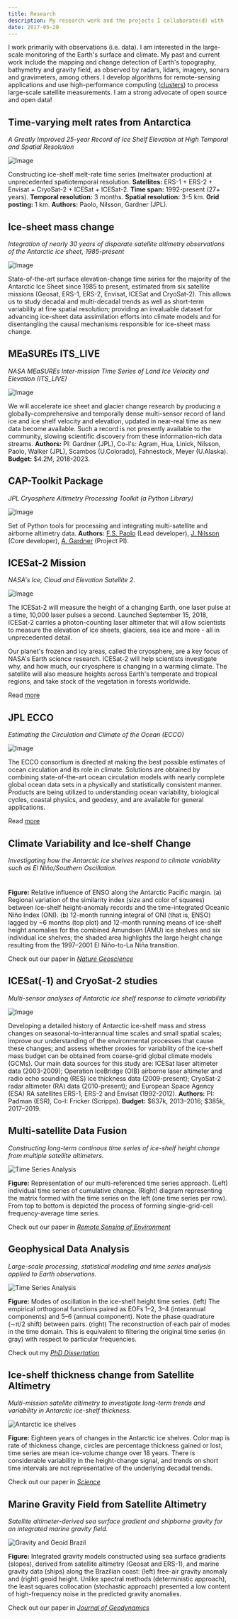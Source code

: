 ```yaml
---
title: Research
description: My research work and the projects I collaborate(d) with 
date: 2017-05-20
---
```


I work primarily with observations (i.e. data). I am interested in the large-scale monitoring of the Earth's surface and climate. My past and current work include the mapping and change detection of Earth's topography, bathymetry and gravity field, as observed by radars, lidars, imagery, sonars and gravimeters, among others. I develop algorithms for remote-sensing applications and use high-performance computing ([clusters](https://www.sdsc.edu/News%20Items/PR20150420_antarctic_ice.html)) to process large-scale satellite measurements. I am a strong advocate of open source and open data!


## Time-varying melt rates from Antarctica 

*A Greatly Improved 25-year Record of Ice Shelf Elevation at High Temporal and Spatial Resolution*

![Image](/img/Paolo_etal_AGU18.png)

Constructing ice-shelf melt-rate time series  (meltwater production) at unprecedented spatiotemporal resolution. **Satellites:** ERS-1 + ERS-2 + Envisat + CryoSat-2 + ICESat + ICESat-2. **Time span:** 1992-present (27+ years). **Temporal resolution:** 3 months. **Spatial resolution:** 3-5 km. **Grid posting:** 1 km. **Authors:** Paolo, Nilsson, Gardner (JPL).


## Ice-sheet mass change

*Integration of nearly 30 years of disparate satellite altimetry observations of the Antarctic ice sheet, 1985-present*

![Image](/img/ice_sheet_change.png)

State-of-the-art surface elevation-change time series for the majority of the Antarctic Ice Sheet since 1985 to present, estimated from six satellite missions (Geosat, ERS-1, ERS-2, Envisat, ICESat and CryoSat-2). This allows us to study decadal and multi-decadal trends as well as short-term variability at fine spatial resolution; providing an invaluable dataset for advancing ice-sheet data assimilation efforts into climate models and for disentangling the causal mechanisms responsible for ice-sheet mass change.


## MEaSUREs ITS_LIVE 

*NASA MEaSUREs Inter-mission Time Series of Land Ice Velocity and Elevation (ITS_LIVE)*

![Image](/img/measures_itslive.png)

We will accelerate ice sheet and glacier change research by producing a globally-comprehensive and temporally dense multi-sensor record of land ice and ice shelf velocity and elevation, updated in near-real time as new data become available. Such a record is not presently available to the community, slowing scientific discovery from these information-rich data streams. **Authors:** PI: Gardner (JPL), Co-I's: Agram, Hua, Linick, Nilsson, Paolo, Walker (JPL), Scambos (U.Colorado), Fahnestock, Meyer (U.Alaska). **Budget:** $4.2M, 2018-2023.  


## CAP-Toolkit Package

*JPL Cryosphere Altimetry Processing Toolkit (a Python Library)*

![Image](/img/cap-toolkit.png)

Set of Python tools for processing and integrating multi-satellite and airborne altimetry data. **Authors:** [F.S. Paolo](https://science.jpl.nasa.gov/people/Serrano%20Paolo/) (Lead developer), [J. Nilsson](https://science.jpl.nasa.gov/people/Nilsson/) (Core developer), [A. Gardner](https://science.jpl.nasa.gov/people/AGardner/) (Project PI).


## ICESat-2 Mission 

*NASA's Ice, Cloud and Elevation Satellite 2.*

![Image](/img/icesat2.png)

The ICESat-2 will measure the height of a changing Earth, one laser pulse at a time, 10,000 laser pulses a second. Launched September 15, 2018, ICESat-2 carries a photon-counting laser altimeter that will allow scientists to measure the elevation of ice sheets, glaciers, sea ice and more - all in unprecedented detail.

Our planet's frozen and icy areas, called the cryosphere, are a key focus of NASA's Earth science research. ICESat-2 will help scientists investigate why, and how much, our cryosphere is changing in a warming climate. The satellite will also measure heights across Earth's temperate and tropical regions, and take stock of the vegetation in forests worldwide.

Read [more](https://icesat-2.gsfc.nasa.gov/)


## JPL ECCO 

*Estimating the Circulation and Climate of the Ocean (ECCO)*

![Image](/img/ecco.png)

The ECCO consortium is directed at making the best possible estimates of ocean circulation and its role in climate. Solutions are obtained by combining state-of-the-art ocean circulation models with nearly complete global ocean data sets in a physically and statistically consistent manner. Products are being utilized to understanding ocean variability, biological cycles, coastal physics, and geodesy, and are available for general applications.

Read [more](https://ecco.jpl.nasa.gov//)


## Climate Variability and Ice-shelf Change 

*Investigating how the Antarctic ice shelves respond to climate variability such as El Niño/Southern Oscillation.*

<img src="/img/enso_influence.png" width=10 />

**Figure:** Relative influence of ENSO along the Antarctic Pacific margin. (a) Regional variation of the similarity index (size and color of squares) between ice-shelf height-anomaly records and the time-integrated Oceanic Niño Index (ONI). (b) 12-month running integral of ONI (that is, ENSO) lagged by ~6 months (top plot) and 12-month running means of ice-shelf height anomalies for the combined Amundsen (AMU) ice shelves and six individual ice shelves; the shaded area highlights the large height change resulting from the 1997–2001 El Niño-to-La Niña transition.

Check out our paper in [*Nature Geoscience*](https://www.nature.com/articles/s41561-017-0033-0)


## ICESat(-1) and CryoSat-2 studies

*Multi-sensor analyses of Antarctic ice shelf response to climate variability*

![Image](/img/ice_shelf_cartoon.png)

Developing a detailed history of Antarctic ice-shelf mass and stress changes on seasonal-to-interannual time scales and small spatial scales; improve our understanding of the environmental processes that cause these changes; and assess whether proxies for variability of the ice-shelf mass budget can be obtained from coarse-grid global climate models (GCMs). Our main data sources for this study are: ICESat laser altimeter data (2003-2009); Operation IceBridge (OIB) airborne laser altimeter and radio echo sounding (RES) ice thickness data (2009-present); CryoSat-2 radar altimeter (RA) data (2010-present); and European Space Agency (ESA) RA satellites ERS-1, ERS-2 and Envisat (1992-2012). **Authors:** PI: Padman (ESR), Co-I: Fricker (Scripps). **Budget:** $637k, 2013–2016; $385k, 2017–2019.  


## Multi-satellite Data Fusion 

*Constructing long-term continous time series of ice-shelf height change from multiple satellite altimeters.*

![Time Series Analysis](/img/tseries_matrix.png)

**Figure:** Representation of our multi-referenced time series approach. (Left) individual time series of cumulative change. (Right) diagram representing the matrix formed with the time series on the left (one time series per row). From top to bottom is depicted the process of forming single-grid-cell frequency-average time series.

Check out our paper in [*Remote Sensing of Environment*](https://www.sciencedirect.com/science/article/pii/S0034425716300268)


## Geophysical Data Analysis

*Large-scale processing, statistical modeling and time series analysis applied to Earth observations.*

![Time Series Analysis](/img/oscil_modes.png)

**Figure:** Modes of oscillation in the ice-shelf height time series. (left) The empirical orthogonal functions paired as EOFs 1–2, 3–4 (interannual components) and 5–6 (annual component). Note the phase quadrature (∼π/2 shift) between pairs. (right) The reconstruction of each pair of modes in the time domain. This is equivalent to filtering the original time series (in gray) with respect to particular frequencies.

Check out my [*PhD Dissertation*](http://fspaolo.net/work/phd/)


## Ice-shelf thickness change from Satellite Altimetry

*Multi-mission satellite altimetry to investigate long-term trends and variability in Antarctic ice-shelf thickness.*

![Antarctic ice shelves](/img/ishelf_change.png)

**Figure:** Eighteen years of changes in the Antarctic ice shelves. Color map is rate of thickness change, circles are percentage thickness gained or lost, time series are mean ice-volume change over 18 years. There is considerable variability in the height-change signal, and trends on short time intervals are not representative of the underlying decadal trends. 

Check out our paper in [*Science*](http://www.sciencemag.org/content/348/6232/327.abstract)


## Marine Gravity Field from Satellite Altimetry

*Satellite altimeter-derived sea surface gradient and shipborne gravity for an integrated marine gravity field.*

![Gravity and Geoid Brazil](/img/gravity_geoid.png)

**Figure:** Integrated gravity models constructed using sea surface gradients (slopes), derived from satellite altimetry (Geosat and ERS-1), and marine gravity data (ships) along the Brazilian coast: (left) free-air gravity anomaly and (right) geoid height. Unlike spectral methods (deterministic approach), the least squares collocation (stochastic approach) presented a low content of high-frequency noise in the predicted gravity anomalies. 

Check out our paper in [*Journal of Geodynamics*](http://www.sciencedirect.com/science/article/pii/S0264370710000803)

